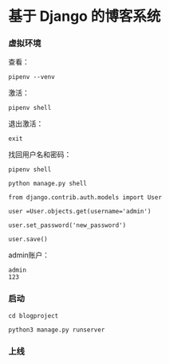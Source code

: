 # 基于 Django 的博客系统

### 虚拟环境

查看：

    pipenv --venv
激活：

    pipenv shell
    
退出激活：

    exit
    
找回用户名和密码：

```
pipenv shell

python manage.py shell 

from django.contrib.auth.models import User        

user =User.objects.get(username='admin')

user.set_password('new_password')  

user.save()
```

admin账户：

    admin
    123

### 启动
    
``` 
cd blogproject

python3 manage.py runserver
```

### 上线


